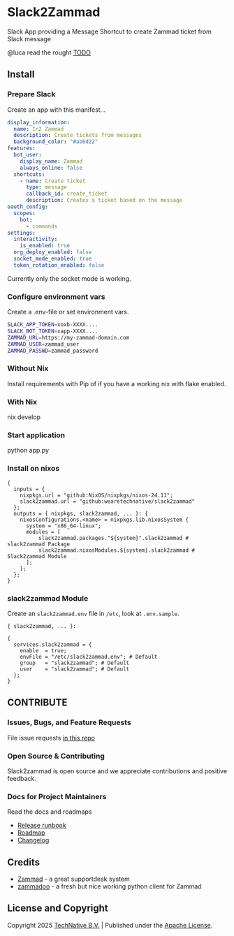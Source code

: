 # Slack2Zammad

Slack App providing a Message Shortcut to create Zammad ticket from Slack
message

@luca read the rought [TODO](TODO.md)

## Install

### Prepare Slack

Create an app with this manifest...

```yaml
display_information:
  name: In2 Zammad
  description: Create tickets from messages
  background_color: "#ab6d22"
features:
  bot_user:
    display_name: Zammad
    always_online: false
  shortcuts:
    - name: Create ticket
      type: message
      callback_id: create_ticket
      description: Creates a ticket based on the message
oauth_config:
  scopes:
    bot:
      - commands
settings:
  interactivity:
    is_enabled: true
  org_deploy_enabled: false
  socket_mode_enabled: true
  token_rotation_enabled: false
```

Currently only the socket mode is working.

### Configure environment vars

Create a .env-file or set environment vars.

```bash
SLACK_APP_TOKEN=xoxb-XXXX....
SLACK_BOT_TOKEN=xapp-XXXX....
ZAMMAD_URL=https://my-zammad-domain.com
ZAMMAD_USER=zammad_user
ZAMMAD_PASSWD=zammad_password
```

### Without Nix

Install requirements with Pip of if you have a working nix with flake enabled.

### With Nix

nix develop

### Start application

python app.py

### Install on nixos

```
{
  inputs = {
    nixpkgs.url = "github:NixOS/nixpkgs/nixos-24.11";
    slack2zammad.url = "github:wearetechnative/slack2zammad"
  };
  outputs = { nixpkgs, slack2zammad, ... }: {
    nixosConfigurations.<name> = nixpkgs.lib.nixosSystem {
      system = "x86_64-linux";
      modules = [ 
          slack2zammad.packages."${system}".slack2zammad # slack2zammad Package
          slack2zammad.nixosModules.${system}.slack2zammad # Slack2zammad Module
      ];
    };
  };
}
```

### slack2zammad Module
Create an `slack2zammad.env` file in `/etc`, look at `.env.sample`.
``` 
{ slack2zammad, ... }:

{
  services.slack2zammad = {
    enable  = true;
    envFile = "/etc/slack2zammad.env"; # Default
    group   = "slack2zammad"; # Default
    user    = "slack2zammad"; # Default
  };
}
```

## CONTRIBUTE

### Issues, Bugs, and Feature Requests

File issue requests [in this repo](https://github.com/wearetechnative/slack2zammad/issues/new)

### Open Source & Contributing

Slack2zammad is open source and we appreciate contributions and positive feedback.

### Docs for Project Maintainers

Read the docs and roadmaps

- [Release runbook](RELEASE-RUNBOOK.md)
- [Roadmap](TODO.md)
- [Changelog](CHANGELOG.md)

## Credits

- [Zammad](https://zammad.com) - a great supportdesk system
- [zammadoo](https://github.com/flashdagger/zammadoo) - a fresh but nice working python client for Zammad

## License and Copyright

Copyright 2025 [TechNative B.V.](https://technative.eu) | Published under the [Apache License](LICENSE).

